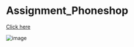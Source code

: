 # Assignment_Phoneshop

[Click here](https://2017ict75.000webhostapp.com/assignment.html)

![image](https://user-images.githubusercontent.com/66987318/125206413-cb677100-e2a4-11eb-8bdd-818ce0ba1441.png)
